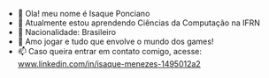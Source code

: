 - 👋 Ola! meu nome é Isaque Ponciano
- 👀 Atualmente estou aprendendo Ciências da Computação na IFRN
- 🌱 Nacionalidade: Brasileiro
- 💞️ Amo jogar e tudo que envolve o mundo dos games!
- 📫 Caso queira entrar em contato comigo, acesse: www.linkedin.com/in/isaque-menezes-1495012a2
